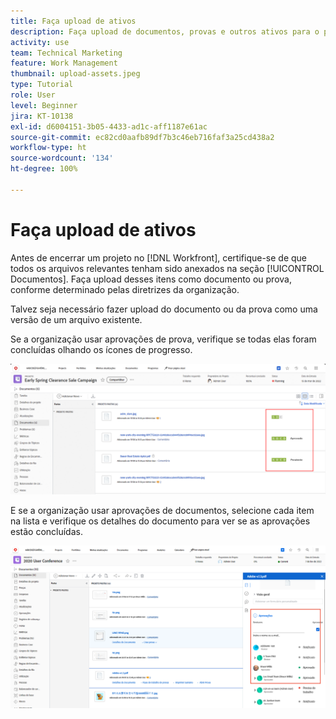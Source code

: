 ```yaml
---
title: Faça upload de ativos
description: Faça upload de documentos, provas e outros ativos para o projeto antes de encerrá-lo para garantir que todos os dados relevantes estejam associados ao projeto.
activity: use
team: Technical Marketing
feature: Work Management
thumbnail: upload-assets.jpeg
type: Tutorial
role: User
level: Beginner
jira: KT-10138
exl-id: d6004151-3b05-4433-ad1c-aff1187e61ac
source-git-commit: ec82cd0aafb89df7b3c46eb716faf3a25cd438a2
workflow-type: ht
source-wordcount: '134'
ht-degree: 100%

---
```


# Faça upload de ativos

Antes de encerrar um projeto no [!DNL Workfront], certifique-se de que todos os arquivos relevantes tenham sido anexados na seção [!UICONTROL Documentos]. Faça upload desses itens como documento ou prova, conforme determinado pelas diretrizes da organização.

Talvez seja necessário fazer upload do documento ou da prova como uma versão de um arquivo existente.

Se a organização usar aprovações de prova, verifique se todas elas foram concluídas olhando os ícones de progresso.

![Página Documentos mostrando ícones de progresso da prova](assets/planner-fund-proof-progress-icons.png)

E se a organização usar aprovações de documentos, selecione cada item na lista e verifique os detalhes do documento para ver se as aprovações estão concluídas.

![Resumo lateral na página Documentos mostrando a aprovação do documento](assets/planner-fund-document-approval.png)

<!---
learn more urls
Create proofs
Add new documents to Workfront
--->
